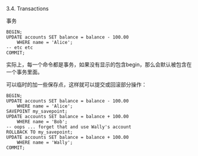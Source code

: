 3.4. Transactions

事务

```
BEGIN;
UPDATE accounts SET balance = balance - 100.00
    WHERE name = 'Alice';
-- etc etc
COMMIT;
```

实际上，每一个命令都是事务，如果没有显示的包含begin，那么会默认被包含在一个事务里面。


可以临时的加一些保存点，这样就可以提交或回滚部分操作：
```
BEGIN;
UPDATE accounts SET balance = balance - 100.00
    WHERE name = 'Alice';
SAVEPOINT my_savepoint;
UPDATE accounts SET balance = balance + 100.00
    WHERE name = 'Bob';
-- oops ... forget that and use Wally's account
ROLLBACK TO my_savepoint;
UPDATE accounts SET balance = balance + 100.00
    WHERE name = 'Wally';
COMMIT;
```

